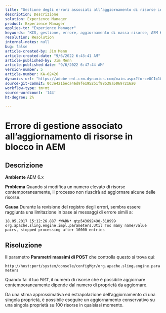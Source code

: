 ```yaml
---
title: "Gestione degli errori associati all’aggiornamento di risorse in blocco in AEM"
description: Descrizione
solution: Experience Manager
product: Experience Manager
applies-to: "Experience Manager"
keywords: "KCS, gestione, errore, aggiornamento di massa risorse, AEM 6.x, errore, parametro, parametri massimi POST, 100"
resolution: Resolution
internal-notes: null
bug: false
article-created-by: Jim Menn
article-created-date: "9/6/2022 6:43:41 AM"
article-published-by: Jim Menn
article-published-date: "9/6/2022 6:47:44 AM"
version-number: 5
article-number: KA-02426
dynamics-url: "https://adobe-ent.crm.dynamics.com/main.aspx?forceUCI=1&pagetype=entityrecord&etn=knowledgearticle&id=2a24b83c-af2d-ed11-9db1-0022480866ad"
source-git-commit: 0c3e421beca46d9fe1952b1f98538a50697216a0
workflow-type: tm+mt
source-wordcount: '144'
ht-degree: 2%

---
```


# Errore di gestione associato all’aggiornamento di risorse in blocco in AEM

## Descrizione


<b>Ambiente</b>
AEM 6.x

<b>Problema</b>
Quando si modifica un numero elevato di risorse contemporaneamente, il processo non riuscirà ad aggiornare alcune delle risorse.

<b>Causa</b>
Durante la revisione del registro degli errori, sembra essere raggiunta una limitazione in base ai messaggi di errore simili a:

`18.05.2017 15:12:26.887 *WARN* qtp543692490-318999 org.apache.sling.engine.impl.parameters.Util Too many name/value pairs, stopped processing after 10000 entries`


## Risoluzione


Il parametro <b>Parametri massimi di POST</b> che controlla questo si trova qui:

`http://host:port/system/console/configMgr/org.apache.sling.engine.parameters`

Quando fai il tuo `POST`, il numero di risorse che è possibile aggiornare contemporaneamente dipende dal numero di proprietà da aggiornare.

Da una stima approssimativa ed estrapolazione dell’aggiornamento di una singola proprietà, è possibile eseguire un aggiornamento conservativo su una singola proprietà su 100 risorse in qualsiasi momento.
